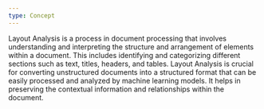```yaml
---
type: Concept
---
```


Layout Analysis is a process in document processing that involves understanding and interpreting the structure and arrangement of elements within a document. This includes identifying and categorizing different sections such as text, titles, headers, and tables. Layout Analysis is crucial for converting unstructured documents into a structured format that can be easily processed and analyzed by machine learning models. It helps in preserving the contextual information and relationships within the document.